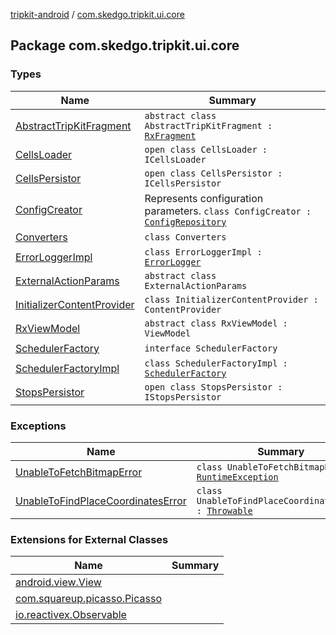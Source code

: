 [tripkit-android](../index.md) / [com.skedgo.tripkit.ui.core](./index.md)

## Package com.skedgo.tripkit.ui.core

### Types

| Name | Summary |
|---|---|
| [AbstractTripKitFragment](-abstract-trip-kit-fragment/index.md) | `abstract class AbstractTripKitFragment : `[`RxFragment`](../com.skedgo.tripkit.ui.core.rxlifecyclecomponents/-rx-fragment/index.md) |
| [CellsLoader](-cells-loader/index.md) | `open class CellsLoader : ICellsLoader` |
| [CellsPersistor](-cells-persistor/index.md) | `open class CellsPersistor : ICellsPersistor` |
| [ConfigCreator](-config-creator/index.md) | Represents configuration parameters. `class ConfigCreator : `[`ConfigRepository`](../com.skedgo.tripkit.agenda/-config-repository/index.md) |
| [Converters](-converters/index.md) | `class Converters` |
| [ErrorLoggerImpl](-error-logger-impl/index.md) | `class ErrorLoggerImpl : `[`ErrorLogger`](../com.skedgo.tripkit.logging/-error-logger/index.md) |
| [ExternalActionParams](-external-action-params/index.md) | `abstract class ExternalActionParams` |
| [InitializerContentProvider](-initializer-content-provider/index.md) | `class InitializerContentProvider : ContentProvider` |
| [RxViewModel](-rx-view-model/index.md) | `abstract class RxViewModel : ViewModel` |
| [SchedulerFactory](-scheduler-factory/index.md) | `interface SchedulerFactory` |
| [SchedulerFactoryImpl](-scheduler-factory-impl/index.md) | `class SchedulerFactoryImpl : `[`SchedulerFactory`](-scheduler-factory/index.md) |
| [StopsPersistor](-stops-persistor/index.md) | `open class StopsPersistor : IStopsPersistor` |

### Exceptions

| Name | Summary |
|---|---|
| [UnableToFetchBitmapError](-unable-to-fetch-bitmap-error/index.md) | `class UnableToFetchBitmapError : `[`RuntimeException`](https://kotlinlang.org/api/latest/jvm/stdlib/kotlin/-runtime-exception/index.html) |
| [UnableToFindPlaceCoordinatesError](-unable-to-find-place-coordinates-error/index.md) | `class UnableToFindPlaceCoordinatesError : `[`Throwable`](https://kotlinlang.org/api/latest/jvm/stdlib/kotlin/-throwable/index.html) |

### Extensions for External Classes

| Name | Summary |
|---|---|
| [android.view.View](android.view.-view/index.md) |  |
| [com.squareup.picasso.Picasso](com.squareup.picasso.-picasso/index.md) |  |
| [io.reactivex.Observable](io.reactivex.-observable/index.md) |  |
